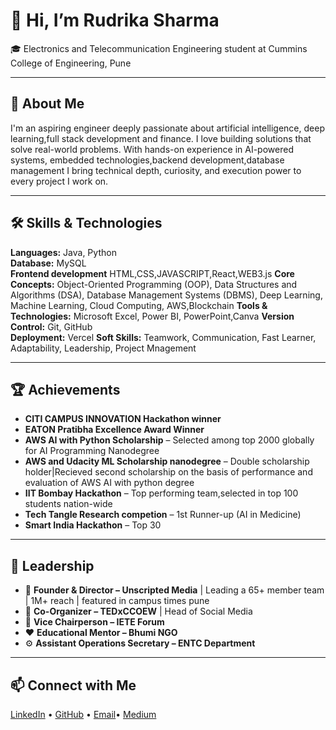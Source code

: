 # 👋 Hi, I’m Rudrika Sharma

🎓 Electronics and Telecommunication Engineering student at Cummins College of Engineering, Pune  

---

## 🚀 About Me

I'm an aspiring  engineer deeply passionate about artificial intelligence, deep learning,full stack development and finance. I love building solutions that solve real-world problems.
With hands-on experience in AI-powered systems, embedded technologies,backend development,database management I bring technical depth, curiosity, and execution power to every project I work on.

---

## 🛠️ Skills & Technologies

**Languages:** Java, Python  
**Database:** MySQL  
**Frontend development** HTML,CSS,JAVASCRIPT,React,WEB3.js
**Core Concepts:** Object-Oriented Programming (OOP), Data Structures and Algorithms (DSA), Database Management Systems (DBMS), Deep Learning, Machine Learning, Cloud Computing, AWS,Blockchain 
**Tools & Technologies:** Microsoft Excel, Power BI, PowerPoint,Canva 
**Version Control:** Git, GitHub  
**Deployment:** Vercel
**Soft Skills:** Teamwork, Communication, Fast Learner, Adaptability, Leadership, Project Mnagement


---

## 🏆 Achievements
- **CITI CAMPUS INNOVATION Hackathon winner**
- **EATON Pratibha Excellence Award Winner** 
- **AWS AI with Python Scholarship** – Selected among top 2000 globally for AI Programming Nanodegree
- **AWS and Udacity ML Scholarship nanodegree** – Double scholarship holder|Recieved second scholarship on the basis of performance and evaluation of AWS AI with python degree 
- **IIT Bombay Hackathon** – Top performing team,selected in top 100 students nation-wide
- **Tech Tangle Research competion** – 1st Runner-up (AI in Medicine) 
- **Smart India Hackathon** – Top 30 

---

## 👥 Leadership

- 🎥 **Founder & Director – Unscripted Media** | Leading a 65+ member team | 1M+ reach | featured in campus times pune
- 🎤 **Co-Organizer – TEDxCCOEW** | Head of Social Media  
- 📡 **Vice Chairperson – IETE Forum**  
- ❤️ **Educational Mentor – Bhumi NGO**  
- ⚙️ **Assistant Operations Secretary – ENTC Department**

---

## 📫 Connect with Me

[LinkedIn](https://www.linkedin.com/in/rudrika-sharma-514490271) • [GitHub](https://github.com/rudrikasharma15) • [Email](mailto:rudrikasharma1503@gmail.com)• [Medium](https://medium.com/@rudrikasharma1503)

